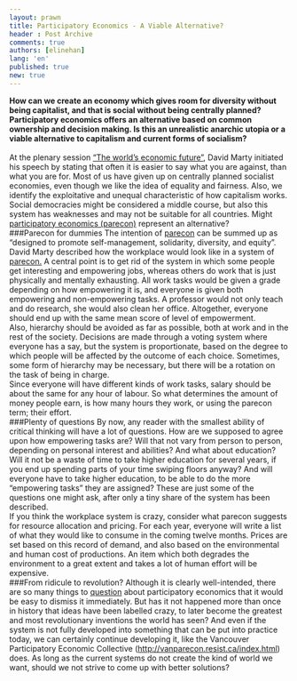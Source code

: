 ```yaml
---
layout: prawn
title: Participatory Economics - A Viable Alternative?
header : Post Archive
comments: true
authors: [elinehan]
lang: 'en'
published: true
new: true
---
```


**How can we create an economy which gives room for diversity without being capitalist, and that is social without being centrally planned? Participatory economics offers an alternative based on common ownership and decision making. Is this an unrealistic anarchic utopia or a viable alternative to capitalism and current forms of socialism?**
<br>
<br>
At the plenary session [“The world’s economic future”](http://www.isfit.org/articles/230), David Marty initiated his speech by stating that often it is easier to say what you are against, than what you are for. Most of us have given up on centrally planned socialist economies, even though we like the idea of equality and fairness. Also, we identify the exploitative and unequal characteristic of how capitalism works. Social democracies might be considered a middle course, but also this system has weaknesses and may not be suitable for all countries. Might [participatory economics (parecon)](http://www.youtube.com/watch?v=Pd60nYW577U) represent an alternative?
<br>
###Parecon for dummies
The intention of [parecon](http://vanparecon.resist.ca/whatisparecon.html) can be summed up as “designed to promote self-management, solidarity, diversity, and equity”. David Marty described how the workplace would look like in a system of [parecon.](http://vanparecon.resist.ca/whatisparecon.html) A central point is to get rid of the system in which some people get interesting and empowering jobs, whereas others do work that is just physically and mentally exhausting. All work tasks would be given a grade depending on how empowering it is, and everyone is given both empowering and non-empowering tasks. A professor would not only teach and do research, she would also clean her office. Altogether, everyone should end up with the same mean score of level of empowerment. 
<br>
Also, hierarchy should be avoided as far as possible, both at work and in the rest of the society. Decisions are made through a voting system where everyone has a say, but the system is proportionate, based on the degree to which people will be affected by the outcome of each choice. Sometimes, some form of hierarchy may be necessary, but there will be a rotation on the task of being in charge. 
<br>
Since everyone will have different kinds of work tasks, salary should be about the same for any hour of labour. So what determines the amount of money people earn, is how many hours they work, or using the parecon term; their effort. 
<br>
###Plenty of questions
By now, any reader with the smallest ability of critical thinking will have a lot of questions. How are we supposed to agree upon how empowering tasks are? Will that not vary from person to person, depending on personal interest and abilities? And what about education? Will it not be a waste of time to take higher education for several years, if you end up spending parts of your time swiping floors anyway? And will everyone have to take higher education, to be able to do the more “empowering tasks” they are assigned? These are just some of the questions one might ask, after only a tiny share of the system has been described. 
<br>
If you think the workplace system is crazy, consider what parecon suggests for resource allocation and pricing. For each year, everyone will write a list of what they would like to consume in the coming twelve months. Prices are set based on this record of demand, and also based on the environmental and human cost of productions. An item which both degrades the environment to a great extent and takes a lot of human effort will be expensive. 
<br>
###From ridicule to revolution?
Although it is clearly well-intended, there are so many things to [question](http://homepages.luc.edu/~dschwei/parecon.htm) about participatory economics that it would be easy to dismiss it immediately. But has it not happened more than once in history that ideas have been labelled crazy, to later become the greatest and most revolutionary inventions the world has seen? And even if the system is not fully developed into something that can be put into practice today, we can certainly continue developing it, like the Vancouver Participatory Economic Collective (http://vanparecon.resist.ca/index.html) does. As long as the current systems do not create the kind of world we want, should we not strive to come up with better solutions?
